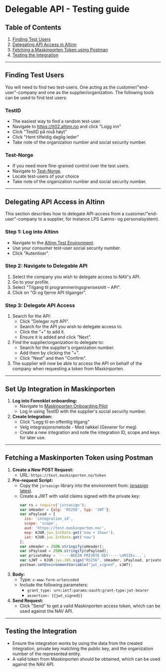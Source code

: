 # Delegable API - Testing guide

## Table of Contents
1. [Finding Test Users](#finding-test-users)
2. [Delegating API Access in Altinn](#delegating-api-access-in-altinn)
3. [Fetching a Maskinporten Token using Postman](#fetching-a-maskinporten-token-using-postman)
4. [Testing the Integration](#testing-the-integration)

---

## Finding Test Users
You will need to find two test-users. One acting as the customer/"end-user"-company and one as the supplier/organization. The following tools can be used to find test users:

### TestID
- The easiest way to find a random test-user.
- Navigate to https://tt02.altinn.no and click "Logg inn"
- Click "TestID på nivå høyt"
- Click "Hent tilfeldig daglig leder"
- Take note of the organization number and social security number.

### Test-Norge
- If you need more fine-grained control over the test users.
- Navigate to [Test-Norge](https://testdata.skatteetaten.no/web/testnorge/soek/freg).
- Locate test-users of your choice
- Take note of the organization number and social security number.

---

## Delegating API Access in Altinn
This section describes how to delegate API-access from a customer/"end-user"-company to a supplier, for instance LPS (Lønns- og personalsystem).

### Step 1: Log into Altinn
- Navigate to the [Altinn Test Environment](https://tt02.altinn.no).
- Use your consumer test-user social security number.
- Click "Autentiser".

### Step 2: Navigate to Delegable API
1. Select the company you wish to delegate access to NAV's API.
2. Go to your profile.
3. Select "Tilgang til programmeringsgrensesnitt – API".
4. Click on "Gi og fjerne API tilganger".

### Step 3: Delegate API Access
1. Search for the API:
    - Click "Deleger nytt API".
    - Search for the API you wish to delegate access to.
    - Click the "+" to add it.
    - Ensure it is added and click "Next".
2. Find the supplier/organization to delegate to:
    - Search for the supplier's organization number.
    - Add them by clicking the "+".
    - Click "Next" and then "Confirm".
3. The supplier will now be able to access the API on behalf of the company when requesting a token from Maskinporten.

---

## Set Up Integration in Maskinporten
1. **Log into Forenklet onboarding:**
    - Navigate to [Maskinporten Onboarding Pilot](https://onboarding.test.maskinporten.no/)
    - Log in using TestID with the supplier's social security number.
2. **Create Integration:**
    - Click "Legg til en offentlig tilgang"
    - Velg integrasjonsmetode - Med nøkkel (Generer for meg)
    - Create a new integration and note the integration ID, scope and keys for later use.

---

## Fetching a Maskinporten Token using Postman
1. **Create a New POST Request:**
    - URL: `https://test.maskinporten.no/token`
2. **Pre-request Script:**
    - Copy the `jsrsasign` library into the environment from: [jsrsasign latest](http://kjur.github.io/jsrsasign/jsrsasign-latest-all-min.js).
    - Create a JWT with valid claims signed with the private key:
      ```javascript
      var rs = require('jsrsasign');
      var oHeader = {alg: 'RS256', typ: 'JWT'};
      var oPayload = {
        iss: 'integration_id',
        scope: 'scope',
        aud: 'https://test.maskinporten.no/',
        exp: KJUR.jws.IntDate.get('now + 1hour'),
        iat: KJUR.jws.IntDate.get('now')
      };
      var sHeader = JSON.stringify(oHeader);
      var sPayload = JSON.stringify(oPayload);
      var privateKey = `-----BEGIN PRIVATE KEY-----\nMIIEv...`;
      var sJWT = KJUR.jws.JWS.sign("RS256", sHeader, sPayload, privateKey);
      postman.setEnvironmentVariable("jwt_signed", sJWT);
      ```
3. **Body:**
    - Type: `x-www-form-urlencoded`
    - Include the following parameters:
        - `grant_type: urn:ietf:params:oauth:grant-type:jwt-bearer`
        - `assertion: {{jwt_signed}}`
4. **Send Request:**
    - Click "Send" to get a valid Maskinporten access token, which can be used against the NAV API.

---

## Testing the Integration

- Ensure the integration works by using the data from the created integration, private key matching the public key, and the organization number of the represented entity.
- A valid token from Maskinporten should be obtained, which can be used against the NAV API.
